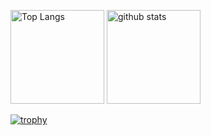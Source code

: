 <p align="left"> 
  <img alt="Top Langs" height="150px" src="https://github-readme-stats.vercel.app/api/top-langs/?username=Km-3005&layout=compact&count_private=true&show_icons=true&theme=onedark" />
  <img alt="github stats" height="150px" src="https://github-readme-stats.vercel.app/api?username=Km-3005&count_private=true&show_icons=true&show_icons=true&theme=onedark" />
</p>

[![trophy](https://github-profile-trophy.vercel.app/?username=Km-3005&theme=onedark&column=7
)](https://github.com/ryo-ma/github-profile-trophy)
